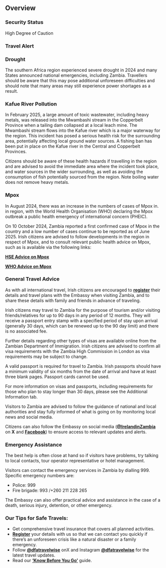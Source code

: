 ## Overview

### **Security Status**

High Degree of Caution

### **Travel Alert**

### **Drought**

The southern Africa region experienced severe drought in 2024 and many States announced national emergencies, including Zambia. Travellers should be aware that this may pose additional unforeseen difficulties and should note that many areas may still experience power shortages as a result.

### **Kafue River Pollution**

In February 2025, a large amount of toxic wastewater, including heavy metals, was released into the Mwambashi stream in the Copperbelt Province when a tailing dam collapsed at a local leach mine. The Mwambashi stream flows into the Kafue river which is a major waterway for the region. This incident has posed a serious health risk for the surrounding area, potentially affecting local ground water sources. A fishing ban has been put in place on the Kafue river in the Central and Copperbelt Provinces.

Citizens should be aware of these health hazards if travelling in the region and are advised to avoid the immediate area where the incident took place, and water sources in the wider surrounding, as well as avoiding the consumption of fish potentially sourced from the region. Note boiling water does not remove heavy metals.

### **Mpox**

In August 2024, there was an increase in the numbers of cases of Mpox in. in region, with the World Health Organisation (WHO) declaring the Mpox outbreak a public health emergency of international concern (PHEIC).

On 10 October 2024, Zambia reported a first confirmed case of Mpox in the country and a low number of cases continue to be reported as of June 2025. Irish citizens are advised to follow developments in the region in respect of Mpox, and to consult relevant public health advice on Mpox, such as is available via the following links:

[**HSE Advice on Mpox**](https://www2.hse.ie/conditions/mpox/)

[**WHO Advice on Mpox**](https://www.who.int/health-topics/mpox#tab=tab_1)

### **General Travel Advice**

As with all international travel, Irish citizens are encouraged to [**register**](https://www.ireland.ie/en/dfa/overseas-travel/citizens-registration/) their details and travel plans with the Embassy when visiting Zambia, and to share these details with family and friends in advance of traveling.

Irish citizens may travel to Zambia for the purpose of tourism and/or visiting friends/relatives for up to 90 days in any period of 12 months. They will receive a passport entry stamp with a specified period of stay upon arrival (generally 30 days, which can be renewed up to the 90 day limit) and there is no associated fee.

Further details regarding other types of visas are available online from the Zambian Department of Immigration. Irish citizens are advised to confirm all visa requirements with the Zambia High Commission in London as visa requirements may be subject to change.

A valid passport is required for travel to Zambia. Irish passports should have a minimum validity of six months from the date of arrival and have at least three blank pages. Passport cards cannot be used.

For more information on visas and passports, including requirements for those who plan to stay longer than 30 days, please see the Additional Information tab.

Visitors to Zambia are advised to follow the guidance of national and local authorities and stay fully informed of what is going on by monitoring local news and social media.

Citizens can also follow the Embassy on social media ([**@IrelandinZambia**](https://twitter.com/IrelandinZambia) on **X** and [**Facebook**](https://www.facebook.com/IrelandinZambia)) to ensure access to relevant updates and alerts.

### **Emergency Assistance**

The best help is often close at hand so if visitors have problems, try talking to local contacts, tour operator representative or hotel management.

Visitors can contact the emergency services in Zambia by dialling 999. Specific emergency numbers are:

* Police: 999
* Fire brigade: 993 /+260 211 228 265

The Embassy can also offer practical advice and assistance in the case of a death, serious injury, detention, or other emergency.

### **Our Tips for Safe Travels:**

* Get comprehensive travel insurance that covers all planned activities.
* [**Register**](https://www.ireland.ie/en/dfa/overseas-travel/citizens-registration/) your details with us so that we can contact you quickly if there’s an unforeseen crisis like a natural disaster or a family emergency.
* Follow [**@dfatravelwise**](https://www.twitter.com/DFATravelWise) onX and Instagram [**@dfatravelwise**](https://www.instagram.com/dfatravelwise/) for the latest travel updates.
* Read our [**‘Know Before You Go’**](https://www.ireland.ie/en/dfa/overseas-travel/know-before-you-go/) guide.